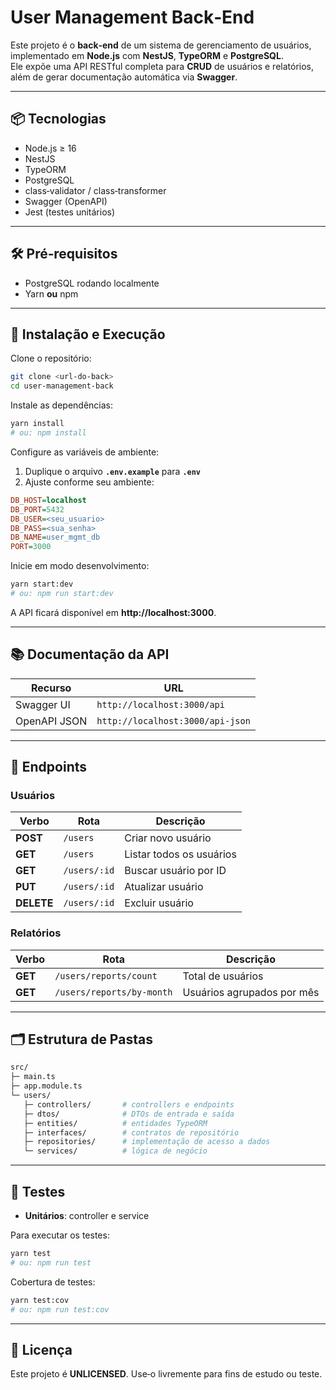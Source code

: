 
# User Management Back‑End

Este projeto é o **back‑end** de um sistema de gerenciamento de usuários, implementado em **Node.js** com **NestJS**, **TypeORM** e **PostgreSQL**.  
Ele expõe uma API RESTful completa para **CRUD** de usuários e relatórios, além de gerar documentação automática via **Swagger**.

---

## 📦 Tecnologias

- Node.js ≥ 16  
- NestJS  
- TypeORM  
- PostgreSQL  
- class‑validator / class‑transformer  
- Swagger (OpenAPI)  
- Jest (testes unitários)

---

## 🛠️ Pré‑requisitos

- PostgreSQL rodando localmente  
- Yarn **ou** npm

---

## 🚀 Instalação e Execução

Clone o repositório:

```bash
git clone <url-do-back>
cd user-management-back
```

Instale as dependências:

```bash
yarn install
# ou: npm install
```

Configure as variáveis de ambiente:

1. Duplique o arquivo **`.env.example`** para **`.env`**  
2. Ajuste conforme seu ambiente:

```ini
DB_HOST=localhost
DB_PORT=5432
DB_USER=<seu_usuario>
DB_PASS=<sua_senha>
DB_NAME=user_mgmt_db
PORT=3000
```

Inicie em modo desenvolvimento:

```bash
yarn start:dev
# ou: npm run start:dev
```

A API ficará disponível em **http://localhost:3000**.

---

## 📚 Documentação da API

| Recurso | URL |
|---------|-----|
| Swagger UI | `http://localhost:3000/api` |
| OpenAPI JSON | `http://localhost:3000/api-json` |

---

## 🔗 Endpoints

### Usuários

| Verbo | Rota | Descrição |
|-------|------|-----------|
| **POST** | `/users` | Criar novo usuário |
| **GET** | `/users` | Listar todos os usuários |
| **GET** | `/users/:id` | Buscar usuário por ID |
| **PUT** | `/users/:id` | Atualizar usuário |
| **DELETE** | `/users/:id` | Excluir usuário |

### Relatórios

| Verbo | Rota | Descrição |
|-------|------|-----------|
| **GET** | `/users/reports/count` | Total de usuários |
| **GET** | `/users/reports/by-month` | Usuários agrupados por mês |

---

## 🗂 Estrutura de Pastas

```bash
src/
├─ main.ts
├─ app.module.ts
└─ users/
   ├─ controllers/       # controllers e endpoints
   ├─ dtos/              # DTOs de entrada e saída
   ├─ entities/          # entidades TypeORM
   ├─ interfaces/        # contratos de repositório
   ├─ repositories/      # implementação de acesso a dados
   └─ services/          # lógica de negócio
```

---

## 🧪 Testes

- **Unitários**: controller e service

Para executar os testes:

```bash
yarn test
# ou: npm run test
```

Cobertura de testes:

```bash
yarn test:cov
# ou: npm run test:cov
```

---

## 📜 Licença

Este projeto é **UNLICENSED**. Use‑o livremente para fins de estudo ou teste.
